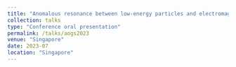```yaml
---
title: "Anomalous resonance between low-energy particles and electromagnetic plasma waves,"
collection: talks
type: "Conference oral presentation"
permalink: /talks/aogs2023
venue: "Singapore"
date: 2023-07
location: "Singapore"
---
```


